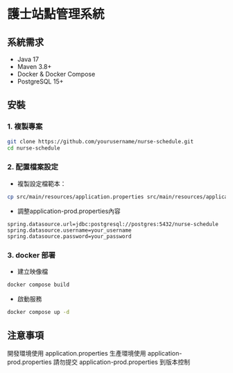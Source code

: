 # 護士站點管理系統

## 系統需求
- Java 17
- Maven 3.8+
- Docker & Docker Compose
- PostgreSQL 15+

## 安裝

### 1. 複製專案
```sh
git clone https://github.com/yourusername/nurse-schedule.git
cd nurse-schedule
```

### 2. 配置檔案設定
- 複製設定檔範本：
```sh
cp src/main/resources/application.properties src/main/resources/application-prod.properties
```
- 調整application-prod.properties內容
```
spring.datasource.url=jdbc:postgresql://postgres:5432/nurse-schedule
spring.datasource.username=your_username
spring.datasource.password=your_password
```

### 3. docker 部署
- 建立映像檔
```sh
docker compose build
```
- 啟動服務
```sh
docker compose up -d
```
  
## 注意事項
開發環境使用 application.properties
生產環境使用 application-prod.properties
請勿提交 application-prod.properties 到版本控制